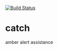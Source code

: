 [![Build Status](https://travis-ci.org/JackSSS/catch.svg)](https://travis-ci.org/JackSSS/catch)

# catch
amber alert assistance
